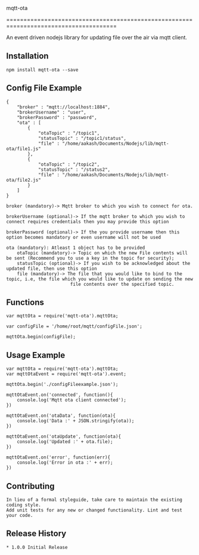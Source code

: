 




mqtt-ota

======================================================================================

An event driven nodejs library for updating file over the air via mqtt client. 


## Installation

	npm install mqtt-ota --save


## Config File Example
	
	{
		"broker" : "mqtt://localhost:1884",
		"brokerUsername" : "user",
		"brokerPassword" : "password",
		"ota" : [
			{
				"otaTopic" : "/topic1",
				"statusTopic" : "/topic1/status",
				"file" : "/home/aakash/Documents/Nodejs/lib/mqtt-ota/file1.js"
			},
			{
				"otaTopic" : "/topic2",
				"statusTopic" : "/status2",
				"file" : "/home/aakash/Documents/Nodejs/lib/mqtt-ota/file2.js"
			}
		]
	}

	broker (mandatory)-> Mqtt broker to which you wish to connect for ota.
	
	brokerUsername (optional)-> If the mqtt broker to which you wish to connect requires credentials then you may provide this option
	
	brokerPassword (optional)-> If the you provide username then this option becomes mandatory or even username will not be used
	
	ota (mandatory): Atleast 1 object has to be provided
		otaTopic (mandatory)-> Topic on which the new File contents will be sent (Recommend you to use a key in the topic for security);
		statusTopic (optional)-> If you wish to be acknowledged about the updated file, then use this option
		file (mandatory)-> The file that you would like to bind to the topic, i.e, the file which you would like to update on sending the new 
							file contents over the specified topic.


## Functions
	
	var mqttOta = require('mqtt-ota').mqttOta;

	var configFile = '/home/root/mqtt/configFile.json';

	mqttOta.begin(configFile);


## Usage Example

	var mqttOta = require('mqtt-ota').mqttOta;
	var mqttOtaEvent = require('mqtt-ota').event;

	mqttOta.begin('./configFileexample.json');

	mqttOtaEvent.on('connected', function(){
		console.log('Mqtt ota client connected');
	})

	mqttOtaEvent.on('otaData', function(ota){
		console.log('Data :' + JSON.stringify(ota));
	})

	mqttOtaEvent.on('otaUpdate', function(ota){
		console.log('Updated :' + ota.file);
	})

	mqttOtaEvent.on('error', function(err){
		console.log('Error in ota :' + err);
	})


## Contributing
	
	In lieu of a formal styleguide, take care to maintain the existing coding style.
	Add unit tests for any new or changed functionality. Lint and test your code.


## Release History

	* 1.0.0 Initial Release












